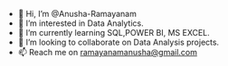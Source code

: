 - 👋 Hi, I’m @Anusha-Ramayanam
- 👀 I’m interested in Data Analytics.
- 🌱 I’m currently learning SQL,POWER BI, MS EXCEL.
- 💞️ I’m looking to collaborate on Data Analysis projects.
- 📫 Reach me on ramayanamanusha@gmail.com


<!---
Anusha-Ramayanam/Anusha-Ramayanam is a ✨ special ✨ repository because its `README.md` (this file) appears on your GitHub profile.
You can click the Preview link to take a look at your changes.
--->
